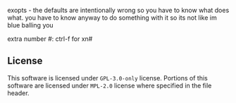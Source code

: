 exopts - the defaults are intentionally wrong so you have to know what does what. you have to know anyway to do something with it so its not like im blue balling you

extra number #: ctrl-f for xn#

## License
This software is licensed under `GPL-3.0-only` license.
Portions of this software are licensed under `MPL-2.0` license where specified in the file header.
